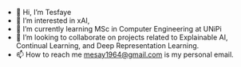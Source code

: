 - 👋 Hi, I’m Tesfaye
- 👀 I’m interested in xAI,
- 🌱 I’m currently learning MSc in Computer Engineering at UNiPi
- 💞️ I’m looking to collaborate on projects related to Explainable AI, Continual Learning, and Deep Representation Learning.
- 📫 How to reach me mesay1964@gmail.com is my personal email.

<!---
LijTesfaye/LijTesfaye is a ✨ special ✨ repository because its `README.md` (this file) appears on your GitHub profile.
You can click the Preview link to take a look at your changes.
--->
